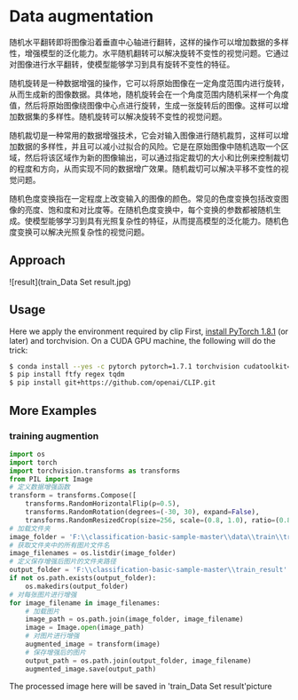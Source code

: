 # Data augmentation
随机水平翻转即将图像沿着垂直中心轴进行翻转，这样的操作可以增加数据的多样性，增强模型的泛化能力。水平随机翻转可以解决旋转不变性的视觉问题。它通过对图像进行水平翻转，使模型能够学习到具有旋转不变性的特征。

随机旋转是一种数据增强的操作，它可以将原始图像在一定角度范围内进行旋转，从而生成新的图像数据。具体地，随机旋转会在一个角度范围内随机采样一个角度值，然后将原始图像绕图像中心点进行旋转，生成一张旋转后的图像。这样可以增加数据集的多样性。随机旋转可以解决旋转不变性的视觉问题。

随机裁切是一种常用的数据增强技术，它会对输入图像进行随机裁剪，这样可以增加数据的多样性，并且可以减小过拟合的风险。它是在原始图像中随机选取一个区域，然后将该区域作为新的图像输出，可以通过指定裁切的大小和比例来控制裁切的程度和方向，从而实现不同的数据增广效果。随机裁切可以解决平移不变性的视觉问题。

随机色度变换指在一定程度上改变输入的图像的颜色。常见的色度变换包括改变图像的亮度、饱和度和对比度等。在随机色度变换中，每个变换的参数都被随机生成。使模型能够学习到具有光照复杂性的特征，从而提高模型的泛化能力。随机色度变换可以解决光照复杂性的视觉问题。


## Approach

![result](train_Data Set result.jpg)



## Usage

Here we apply the environment required by clip
First, [install PyTorch 1.8.1](https://pytorch.org/get-started/locally/) (or later) and torchvision. On a CUDA GPU machine, the following will do the trick:

```bash
$ conda install --yes -c pytorch pytorch=1.7.1 torchvision cudatoolkit=10.2
$ pip install ftfy regex tqdm
$ pip install git+https://github.com/openai/CLIP.git
```

## More Examples

### training augmention



```python
import os
import torch
import torchvision.transforms as transforms
from PIL import Image
# 定义数据增强函数
transform = transforms.Compose([
    transforms.RandomHorizontalFlip(p=0.5),
    transforms.RandomRotation(degrees=(-30, 30), expand=False),
    transforms.RandomResizedCrop(size=256, scale=(0.8, 1.0), ratio=(0.8, 1.2)),])
# 加载文件夹
image_folder = 'F:\\classification-basic-sample-master\\data\\train\\train'
# 获取文件夹中的所有图片文件名
image_filenames = os.listdir(image_folder)
# 定义保存增强后图片的文件夹路径
output_folder = 'F:\\classification-basic-sample-master\\train_result'
if not os.path.exists(output_folder):
    os.makedirs(output_folder)
# 对每张图片进行增强
for image_filename in image_filenames:
    # 加载图片
    image_path = os.path.join(image_folder, image_filename)
    image = Image.open(image_path)
    # 对图片进行增强
    augmented_image = transform(image)
    # 保存增强后的图片
    output_path = os.path.join(output_folder, image_filename)
    augmented_image.save(output_path)
```

The processed image here will be saved in 'train_Data Set result'picture

